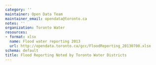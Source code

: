 ```yaml
---
category: ''
maintainer: Open Data Team
maintainer_email: opendata@toronto.ca
notes: ''
organization: Toronto Water
resources:
- format: xlsx
  name: Flood water reporting 2013
  url: http://opendata.toronto.ca/gcc/FloodReporting_20130708.xlsx
schema: default
title: Flood Reporting Noted by Toronto Water Districts
---
```

